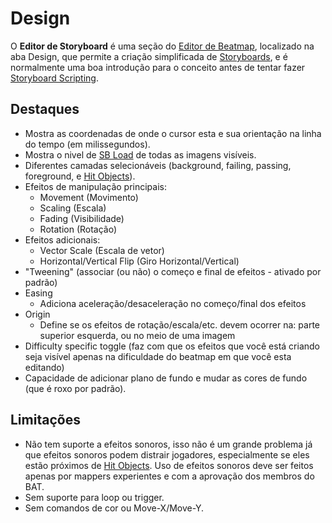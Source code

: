 # Design

O **Editor de Storyboard** é uma seção do [Editor de Beatmap](/wiki/Client/Beatmap_editor), localizado na aba Design, que permite a criação simplificada de [Storyboards](/wiki/Storyboard), e é normalmente uma boa introdução para o conceito antes de tentar fazer [Storyboard Scripting](/wiki/Storyboard/Scripting).

## Destaques

- Mostra as coordenadas de onde o cursor esta e sua orientação na linha do tempo (em milissegundos).
- Mostra o nivel de [SB Load](/wiki/Client/Beatmap_editor/SB_load) de todas as imagens visíveis.
- Diferentes camadas selecionáveis (background, failing, passing, foreground, e [Hit Objects](/wiki/Gameplay/Hit_object)).
- Efeitos de manipulação principais:
  - Movement (Movimento)
  - Scaling (Escala)
  - Fading (Visibilidade)
  - Rotation (Rotação)
- Efeitos adicionais:
  - Vector Scale (Escala de vetor)
  - Horizontal/Vertical Flip (Giro Horizontal/Vertical)
- "Tweening" (associar (ou não) o começo e final de efeitos - ativado por padrão)
- Easing
  - Adiciona aceleração/desaceleração no começo/final dos efeitos
- Origin
  - Define se os efeitos de rotação/escala/etc. devem ocorrer na: parte superior esquerda, ou no meio de uma imagem
- Difficulty specific toggle (faz com que os efeitos que você está criando seja visível apenas na dificuldade do beatmap em que você esta editando)
- Capacidade de adicionar plano de fundo e mudar as cores de fundo (que é roxo por padrão).

## Limitações

- Não tem suporte a efeitos sonoros, isso não é um grande problema já que efeitos sonoros podem distrair jogadores, especialmente se eles estão próximos de [Hit Objects](/wiki/Gameplay/Hit_object). Uso de efeitos sonoros deve ser feitos apenas por mappers experientes e com a aprovação dos membros do BAT.
- Sem suporte para loop ou trigger.
- Sem comandos de cor ou Move-X/Move-Y.
